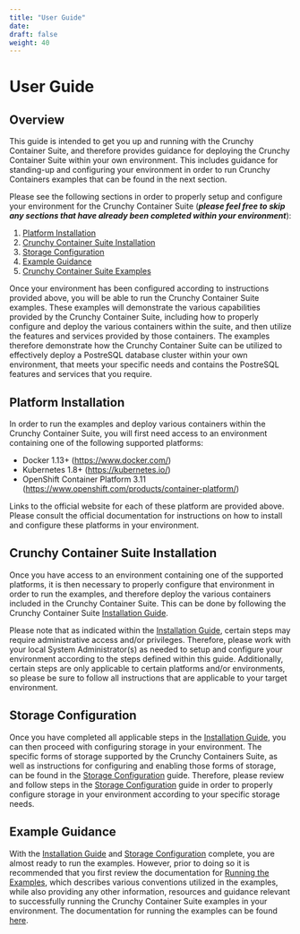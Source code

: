 ```yaml
---
title: "User Guide"
date: 
draft: false
weight: 40
---
```


# User Guide

## Overview

This guide is intended to get you up and running with the Crunchy Container Suite, and therefore
provides guidance for deploying the Crunchy Container Suite within your own environment.  This 
includes guidance for standing-up and configuring your environment in order to run Crunchy 
Containers examples that can be found in the next section.

Please see the following sections in order to properly setup and configure your environment for the
Crunchy Container Suite (_**please feel free to skip any sections that have already been completed 
within your environment**_):

1. [Platform Installation](#platform-installation)
1. [Crunchy Container Suite Installation](#crunchy-container-suite-installation)
1. [Storage Configuration](#storage-configuration)
1. [Example Guidance](#example-guidance)
1. [Crunchy Container Suite Examples](#crunchy-container-suite-examples)

Once your environment has been configured according to instructions provided above, you will be 
able to run the Crunchy Container Suite examples. These examples will demonstrate the various 
capabilities provided by the Crunchy Container Suite, including how to properly configure and 
deploy the various containers within the suite, and then utilize the features and services provided
by those containers.  The examples therefore demonstrate how the Crunchy Container Suite can be 
utilized to effectively deploy a PostreSQL database cluster within your own environment, that meets
your specific needs and contains the PostreSQL features and services that you require.

## <a name="platform-installation"></a>Platform Installation

In order to run the examples and deploy various containers within the Crunchy Container Suite, you 
will first need access to an environment containing one of the following supported platforms:

- Docker 1.13+ (https://www.docker.com/)
- Kubernetes 1.8+ (https://kubernetes.io/)
- OpenShift Container Platform 3.11 (https://www.openshift.com/products/container-platform/)

Links to the official website for each of these platform are provided above.  Please consult the 
official documentation for instructions on how to install and configure these platforms in your
environment.

## <a name="crunchy-container-suite-installation"></a>Crunchy Container Suite Installation

Once you have access to an environment containing one of the supported platforms, it is then 
necessary to properly configure that environment in order to run the examples, and therefore deploy
the various containers included in the Crunchy Container Suite.  This can be done by following
the Crunchy Container Suite [Installation Guide](/installation-guide/installation-guide).  

Please note that as indicated within the 
[Installation Guide](/installation-guide/installation-guide), certain steps may require 
administrative access and/or privileges.  Therefore, please work with your local System 
Administrator(s) as needed to setup and configure your environment according to the steps defined
within this guide.  Additionally, certain steps are only applicable to certain platforms and/or
environments, so please be sure to follow all instructions that are applicable to your target
environment.

## <a name="storage-configuration"></a>Storage Configuration

Once you have completed all applicable steps in the 
[Installation Guide](/installation-guide/installation-guide), you can then proceed with 
configuring storage in your environment.  The specific forms of storage supported by the Crunchy
Containers Suite, as well as instructions for configuring and enabling those forms of storage, can 
be found in the [Storage Configuration](/installation-guide/storage-configuration) guide.
Therefore, please review and follow steps in the 
[Storage Configuration](/installation-guide/storage-configuration) guide in order to properly
configure storage in your environment according to your specific storage needs.

## <a name="example-guidance"></a>Example Guidance

With the [Installation Guide](/installation-guide/installation-guide) and 
[Storage Configuration](/installation-guide/storage-configuration) complete, you are almost
ready to run the examples.  However, prior to doing so it is recommended that you first review the
documentation for [Running the Examples](/client-user-guide/usage), which describes various conventions utilized in
the examples, while also providing any other information, resources and guidance relevant to 
successfully running the Crunchy Container Suite examples in your environment.  The documentation 
for running the examples can be found [here](/client-user-guide/usage).